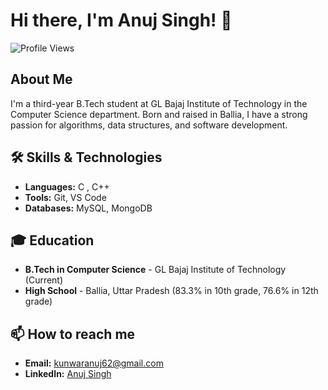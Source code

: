 # Hi there, I'm Anuj Singh! 👋

![Profile Views](https://hits.sh/github.com/anujsingh21.svg?style=for-the-badge&label=Profile%20Views&color=informational&labelColor=gray)

## About Me
I'm a third-year B.Tech student at GL Bajaj Institute of Technology in the Computer Science department. Born and raised in Ballia, I have a strong passion for algorithms, data structures, and software development.

## 🛠 Skills & Technologies
- **Languages:** C , C++
- **Tools:** Git, VS Code
- **Databases:** MySQL, MongoDB

## 🎓 Education
- **B.Tech in Computer Science** - GL Bajaj Institute of Technology (Current)
- **High School** - Ballia, Uttar Pradesh (83.3% in 10th grade, 76.6% in 12th grade)

## 📫 How to reach me
- **Email:** kunwaranuj62@gmail.com
- **LinkedIn:** [Anuj Singh](https://www.linkedin.com/in/anuj-singh-56a21a227/)
